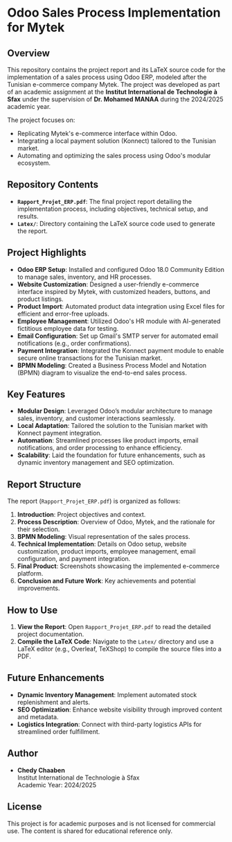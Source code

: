 # Odoo Sales Process Implementation for Mytek

## Overview
This repository contains the project report and its LaTeX source code for the implementation of a sales process using Odoo ERP, modeled after the Tunisian e-commerce company Mytek. The project was developed as part of an academic assignment at the **Institut International de Technologie à Sfax** under the supervision of **Dr. Mohamed MANAA** during the 2024/2025 academic year.

The project focuses on:
- Replicating Mytek's e-commerce interface within Odoo.
- Integrating a local payment solution (Konnect) tailored to the Tunisian market.
- Automating and optimizing the sales process using Odoo's modular ecosystem.

## Repository Contents
- **`Rapport_Projet_ERP.pdf`**: The final project report detailing the implementation process, including objectives, technical setup, and results.
- **`Latex/`**: Directory containing the LaTeX source code used to generate the report.

## Project Highlights
- **Odoo ERP Setup**: Installed and configured Odoo 18.0 Community Edition to manage sales, inventory, and HR processes.
- **Website Customization**: Designed a user-friendly e-commerce interface inspired by Mytek, with customized headers, buttons, and product listings.
- **Product Import**: Automated product data integration using Excel files for efficient and error-free uploads.
- **Employee Management**: Utilized Odoo's HR module with AI-generated fictitious employee data for testing.
- **Email Configuration**: Set up Gmail's SMTP server for automated email notifications (e.g., order confirmations).
- **Payment Integration**: Integrated the Konnect payment module to enable secure online transactions for the Tunisian market.
- **BPMN Modeling**: Created a Business Process Model and Notation (BPMN) diagram to visualize the end-to-end sales process.

## Key Features
- **Modular Design**: Leveraged Odoo’s modular architecture to manage sales, inventory, and customer interactions seamlessly.
- **Local Adaptation**: Tailored the solution to the Tunisian market with Konnect payment integration.
- **Automation**: Streamlined processes like product imports, email notifications, and order processing to enhance efficiency.
- **Scalability**: Laid the foundation for future enhancements, such as dynamic inventory management and SEO optimization.

## Report Structure
The report (`Rapport_Projet_ERP.pdf`) is organized as follows:
1. **Introduction**: Project objectives and context.
2. **Process Description**: Overview of Odoo, Mytek, and the rationale for their selection.
3. **BPMN Modeling**: Visual representation of the sales process.
4. **Technical Implementation**: Details on Odoo setup, website customization, product imports, employee management, email configuration, and payment integration.
5. **Final Product**: Screenshots showcasing the implemented e-commerce platform.
6. **Conclusion and Future Work**: Key achievements and potential improvements.

## How to Use
1. **View the Report**: Open `Rapport_Projet_ERP.pdf` to read the detailed project documentation.
2. **Compile the LaTeX Code**: Navigate to the `Latex/` directory and use a LaTeX editor (e.g., Overleaf, TeXShop) to compile the source files into a PDF.

## Future Enhancements
- **Dynamic Inventory Management**: Implement automated stock replenishment and alerts.
- **SEO Optimization**: Enhance website visibility through improved content and metadata.
- **Logistics Integration**: Connect with third-party logistics APIs for streamlined order fulfillment.

## Author
- **Chedy Chaaben**  
  Institut International de Technologie à Sfax  
  Academic Year: 2024/2025

## License
This project is for academic purposes and is not licensed for commercial use. The content is shared for educational reference only.
